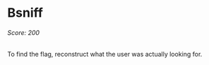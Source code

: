 Bsniff
====
######  Score: 200

To find the flag, reconstruct what the user was actually looking for.
